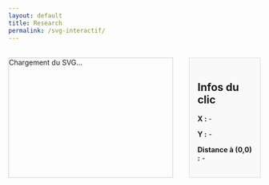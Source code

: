 ```yaml
---
layout: default
title: Research
permalink: /svg-interactif/
---
```


<style>
  #svg-wrapper {
    flex: 3;
    border: 1px solid #ccc;
    min-width: 60%;
  }
  #info-panel {
    flex: 1;
    background: #f9f9f9;
    padding: 1rem;
    margin-left: 1rem;
    border: 1px solid #ddd;
  }
  .dot {
    fill: red;
    stroke: black;
    stroke-width: 1px;
  }
  .container {
    display: flex;
    flex-direction: row;
    gap: 1rem;
    margin-top: 2rem;
  }
</style>

<div class="container">
  <div id="svg-wrapper">
    <!-- SVG sera injecté ici -->
    Chargement du SVG...
  </div>

  <div id="info-panel">
    <h2>Infos du clic</h2>
    <p><strong>X :</strong> <span id="x-val">-</span></p>
    <p><strong>Y :</strong> <span id="y-val">-</span></p>
    <p><strong>Distance à (0,0) :</strong> <span id="distance">-</span></p>
  </div>
</div>

<script>
  fetch('/assets/img/chart_EF.svg')
    .then(response => response.text())
    .then(svgText => {
      const wrapper = document.getElementById('svg-wrapper');
      wrapper.innerHTML = svgText;

      const svg = wrapper.querySelector('svg');
      svg.setAttribute('id', 'mysvg');

      svg.addEventListener('click', function(evt) {
        const pt = svg.createSVGPoint();
        pt.x = evt.clientX;
        pt.y = evt.clientY;

        const svgPoint = pt.matrixTransform(svg.getScreenCTM().inverse());
        const x = svgPoint.x;
        const y = svgPoint.y;

        // Créer un point rouge
        const dot = document.createElementNS("http://www.w3.org/2000/svg", "circle");
        dot.setAttribute("cx", x);
        dot.setAttribute("cy", y);
        dot.setAttribute("r", 5);
        dot.setAttribute("class", "dot");
        svg.appendChild(dot);

        // Mise à jour des infos
        document.getElementById('x-val').textContent = x.toFixed(2);
        document.getElementById('y-val').textContent = y.toFixed(2);
        document.getElementById('distance').textContent = Math.sqrt(x*x + y*y).toFixed(2);
      });
    })
    .catch(error => {
      document.getElementById('svg-wrapper').innerHTML = "Erreur de chargement du SVG.";
      console.error("Erreur lors du chargement du SVG :", error);
    });
</script>

